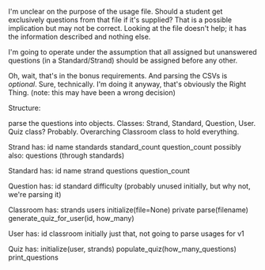 I'm unclear on the purpose of the usage file. Should a student get exclusively questions from that file if it's supplied? That is a possible implication but may not be correct. Looking at the file doesn't help; it has the information described and nothing else.

I'm going to operate under the assumption that all assigned but unanswered questions (in a Standard/Strand) should be assigned before any other.

Oh, wait, that's in the bonus requirements. And parsing the CSVs is _optional_. Sure, technically. I'm doing it anyway, that's obviously the Right Thing.
(note: this may have been a wrong decision)


Structure:

parse the questions into objects. Classes: Strand, Standard, Question, User.
Quiz class? Probably. Overarching Classroom class to hold everything.

Strand has:
    id
    name
    standards
    standard_count
    question_count
possibly also:
    questions (through standards)

Standard has:
    id
    name
    strand
    questions
    question_count

Question has:
    id
    standard
    difficulty (probably unused initially, but why not, we're parsing it)

Classroom has:
    strands
    users
    initialize(file=None)
        private parse(filename)
    generate_quiz_for_user(id, how_many)

User has:
    id
    classroom
initially just that, not going to parse usages for v1

Quiz has:
    initialize(user, strands)
    populate_quiz(how_many_questions)
    print_questions
